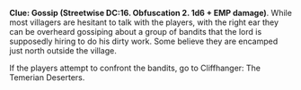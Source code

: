 **Clue: Gossip (Streetwise DC:16. Obfuscation 2. 1d6 + EMP damage)**. 
While most villagers are hesitant to talk with the players, with the right ear they can be overheard gossiping about a group of bandits that the lord is supposedly hiring to do his dirty work. Some believe they are encamped just north outside the village.

If the players attempt to confront the bandits, go to Cliffhanger: The Temerian Deserters.